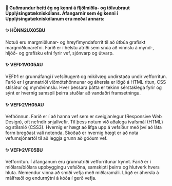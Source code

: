 ####  👋 Guðmundur heiti ég og kenni á fljölmiðla- og tölvubraut Upplýsingatækniskólans. Áfangarnir sem ég kenni í Upplýsingatækniskólanum eru meðal annars:

####  ✨ HÖNN2UX05BU
Notuð eru margmiðlunar- og hreyfimyndaforrit til að útbúa grafískt margmiðlunarefni. Farið er í
helstu atriði sem snúa að vinnslu á mynd-, hljóð- og grafísku efni fyrir vef, sjónvarp og útvarp. 

####  ✨ VEFÞ1VG05AU
VEFÞ1 er grunnáfangi í vefsíðugerð og mikilvæg undirstaða undir vefforritun. Farið er í grunnatriði viðmótshönnunar og áhersla er lögð á HTML ritun, CSS stílsíður og myndvinnslu. Hver þessara þátta er tekinn sérstaklega fyrir og sýnt er hvernig samspil þeirra stuðlar að vandaðri framsetningu.

####  ✨ VEFÞ2VH05AU
Vefhönnun. Farið er í að hanna vef sem er sveigjanlegur (Responsive Web Design), oft nefndir snjallvefir. Til þess notum við aðalega ívafsmál (HTML) og stílsnið (CSS3). Hvernig er hægt að lífga upp á vefsíður með því að láta form bregðast vali notenda. Skoðað er hvernig hægt er að nota vefumsjónartól til að leggja grunn að góðum vef.

####  ✨ VEFÞ2VF05BU
Vefforritun. Í áfanganum eru grunnatriði vefforritunar kynnt. Farið er í miðlara/biðlara uppbyggingu vefsíðna, samskipti þeirra og hlutverk hvers hluta. Nemendur vinna að smíði vefja með miðlaramáli. Lögð er áhersla á málfræði og endurnýtni á kóða í gerð vefja.

<!--
### Hi there


- 🔭 Í vinnslu ...

- 🌱 I’m currently learning ...
- 👯 I’m looking to collaborate on ...
- 🤔 I’m looking for help with ...
- 💬 Ask me about ...
- 📫 How to reach me: ...
- 😄 Pronouns: ...
- ⚡ Fun fact: ...
-->

